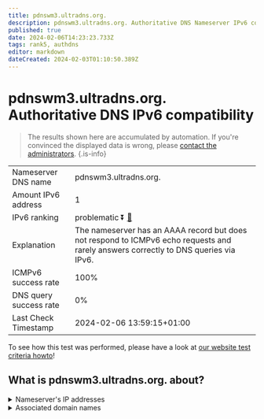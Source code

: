 ```yaml
---
title: pdnswm3.ultradns.org.
description: pdnswm3.ultradns.org. Authoritative DNS Nameserver IPv6 compatibility
published: true
date: 2024-02-06T14:23:23.733Z
tags: rank5, authdns
editor: markdown
dateCreated: 2024-02-03T01:10:50.389Z
---
```


# pdnswm3.ultradns.org. Authoritative DNS IPv6 compatibility

> The results shown here are accumulated by automation. If you're convinced the displayed data is wrong, please [contact the administrators](/howto/chat). 
{.is-info}




|   |   |
| - | - |
| Nameserver DNS name | pdnswm3.ultradns.org.
| Amount IPv6 address | 1
| IPv6 ranking | problematic :arrow_double_down: [🔗](/howto/ranking) |
| Explanation | The nameserver has an AAAA record but does not respond to ICMPv6 echo requests and rarely answers correctly to DNS queries via IPv6. |
| ICMPv6 success rate | 100%|
| DNS query success rate | 0% |
| Last Check Timestamp | 2024-02-06 13:59:15+01:00 |

To see how this test was performed, please have a look at [our website test criteria howto](/howto/testcriteria/authdns)!


## What is pdnswm3.ultradns.org. about?




<details>
<summary>Nameserver's IP addresses</summary>

2610:a1:1015::4

</details>



<details>
<summary>Associated domain names</summary>

www.walmart.com

</details>
